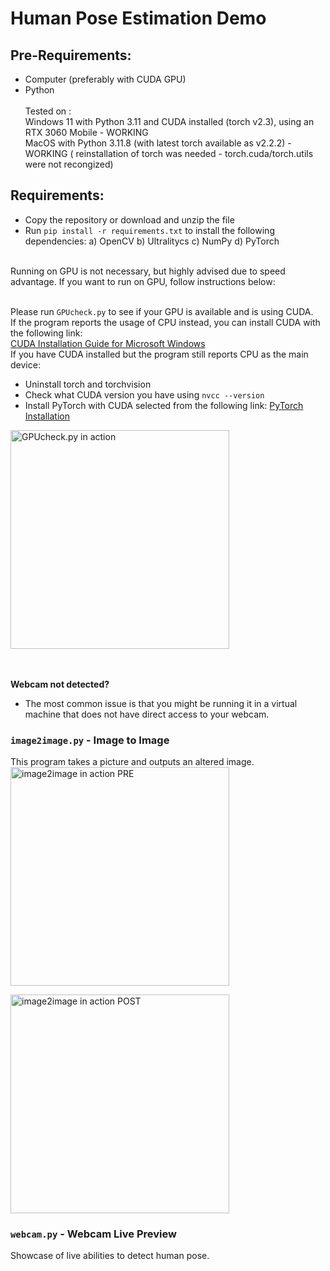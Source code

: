 # Human Pose Estimation Demo

## Pre-Requirements:
- Computer (preferably with CUDA GPU)
- Python <br><br>
Tested on : <br>
Windows 11 with Python 3.11 and CUDA installed (torch v2.3), using an RTX 3060 Mobile - WORKING<br>
MacOS with Python 3.11.8 (with latest torch available as v2.2.2) - WORKING ( reinstallation of torch was needed - torch.cuda/torch.utils were not recongized)<br>

## Requirements:
- Copy the repository or download and unzip the file
- Run `pip install -r requirements.txt` to install the following dependencies:
  a) OpenCV
  b) Ultralitycs
  c) NumPy
  d) PyTorch
<br>
Running on GPU is not necessary, but highly advised due to speed advantage. If you want to run on GPU, follow instructions below:<br><br>

Please run `GPUcheck.py` to see if your GPU is available and is using CUDA.   
If the program reports the usage of CPU instead, you can install CUDA with the following link:  
[CUDA Installation Guide for Microsoft Windows](https://docs.nvidia.com/cuda/cuda-installation-guide-microsoft-windows/index.html)  
If you have CUDA installed but the program still reports CPU as the main device:
- Uninstall torch and torchvision
- Check what CUDA version you have using `nvcc --version`
- Install PyTorch with CUDA selected from the following link: [PyTorch Installation](https://pytorch.org/get-started/locally/)
<img src="https://github.com/LukasSeratowicz/HumanPoseDetectionDemo/assets/127187274/aed58a08-90af-4ebb-9bcf-dcb5739fe41f" alt="GPUcheck.py in action" width="350"/>

<br><br>
**Webcam not detected?**
- The most common issue is that you might be running it in a virtual machine that does not have direct access to your webcam.

### `image2image.py` - Image to Image
This program takes a picture and outputs an altered image.
 <br> 
<img src="https://github.com/LukasSeratowicz/HumanPoseDetectionDemo/assets/127187274/62426549-bbb3-4ae8-8641-b35745715ae4" alt="image2image in action PRE" width="350"/>

<img src="https://github.com/LukasSeratowicz/HumanPoseDetectionDemo/assets/127187274/1c459681-703d-4af6-be07-9c95b2ac633e" alt="image2image in action POST" width="350"/>

### `webcam.py` - Webcam Live Preview
Showcase of live abilities to detect human pose.
